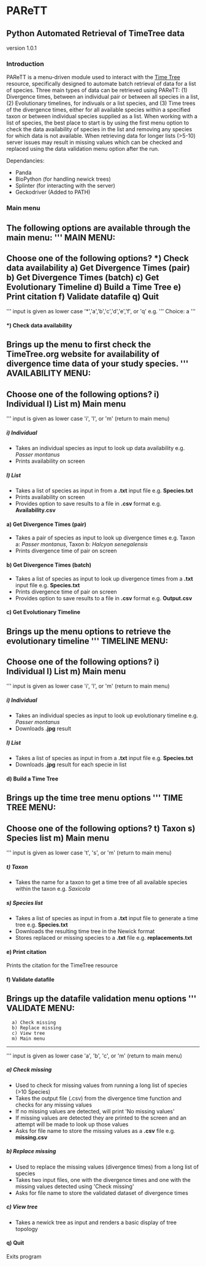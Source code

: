 # PAReTT
## Python Automated Retrieval of TimeTree data
version 1.0.1
### Introduction
PAReTT is a menu-driven module used to interact with the [Time Tree](http://www.timetree.org/) resource, specifically 
designed to automate batch retrieval of data for a list of species. Three main types of data can be retrieved using PAReTT:
(1) Divergence times, between an individual pair or between all species in a list, (2) Evolutionary timelines, for indivuals
or a list species, and (3) Time trees of the divergence times, either for all available species within a specified taxon or
between individual species supplied as a list.
When working with a list of species, the best place to start is by using the first menu option to check the data availability 
of species in the list and removing any species for which data is not available. When retrieving data for longer lists (>5-10)
server issues may result in missing values which can be checked and replaced using the data validation menu option after the run.

Dependancies:
- Panda
- BioPython (for handling newick trees)
- Splinter (for interacting with the server)
- Geckodriver (Added to PATH)
  
### Main menu
The following options are available through the main menu:
'''
MAIN MENU:
----------------------------------------
Choose one of the following options?
   *) Check data availability
   a) Get Divergence Times (pair)
   b) Get Divergence Times (batch)
   c) Get Evolutionary Timeline
   d) Build a Time Tree
   e) Print citation
   f) Validate datafile
   q) Quit
----------------------------------------
'''
input is given as lower case '*','a','b','c','d','e','f', or 'q'
e.g.
'''
Choice: a
'''
#### *) Check data availability
Brings up the menu to first check the TimeTree.org website for availability of divergence time data of your study species.
'''
AVAILABILITY MENU:
----------------------------------------
Choose one of the following options?
     i) Individual
     l) List
     m) Main menu
----------------------------------------
'''
input is given as lower case 'i', 'l', or 'm' (return to main menu)
##### i) Individual
- Takes an individual species as input to look up data availability e.g. *Passer montanus*
- Prints availability on screen
##### l) List
- Takes a list of species as input in from a **.txt** input file e.g. **Species.txt**
- Prints availability on screen
- Provides option to save results to a file in **.csv** format e.g. **Availability.csv**
#### a) Get Divergence Times (pair)
- Takes a pair of species as input to look up divergence times e.g. Taxon a: *Passer montanus*, Taxon b: *Halcyon senegalensis*
- Prints divergence time of pair on screen
#### b) Get Divergence Times (batch)
- Takes a list of species as input to look up divergence times from a **.txt** input file e.g. **Species.txt**
- Prints divergence time of pair on screen
- Provides option to save results to a file in **.csv** format e.g. **Output.csv**
#### c) Get Evolutionary Timeline
Brings up the menu options to retrieve the evolutionary timeline
'''
TIMELINE MENU:
----------------------------------------
Choose one of the following options?
     i) Individual
     l) List
     m) Main menu
----------------------------------------
'''
input is given as lower case 'i', 'l', or 'm' (return to main menu)
##### i) Individual
- Takes an individual species as input to look up evolutionary timeline e.g. *Passer montanus*
- Downloads **.jpg** result
##### l) List
- Takes a list of species as input in from a **.txt** input file e.g. **Species.txt**
- Downloads **.jpg** result for each specie in list
#### d) Build a Time Tree
Brings up the time tree menu options
'''
TIME TREE MENU:
----------------------------------------
Choose one of the following options?
     t) Taxon
     s) Species list
     m) Main menu
----------------------------------------
'''
input is given as lower case 't', 's', or 'm' (return to main menu)
##### t) Taxon
- Takes the name for a taxon to get a time tree of all available species within the taxon e.g. *Saxicola*
##### s) Species list
- Takes a list of species as input in from a **.txt** input file to generate a time tree e.g. **Species.txt**
- Downloads the resulting time tree in the Newick format
- Stores replaced or missing species to a **.txt** file e.g. **replacements.txt**
#### e) Print citation
Prints the citation for the TimeTree resource
#### f) Validate datafile
Brings up the datafile validation menu options
'''
VALIDATE MENU:
----------------------------------------
      a) Check missing
      b) Replace missing
      c) View tree
      m) Main menu
----------------------------------------
'''
input is given as lower case 'a', 'b', 'c', or 'm' (return to main menu)
##### a) Check missing
- Used to check for missing values from running a long list of species (>10 Species)
- Takes the output file (.csv) from the divergence time function and checks for any missing values
- If no missing values are detected, will print 'No missing values'
- If missing values are detected they are printed to the screen and an attempt will be made to look up those values
- Asks for file name to store the missing values as a **.csv** file e.g. **missing.csv**
##### b) Replace missing
- Used to replace the missing values (divergence times) from a long list of species
- Takes two input files, one with the divergence times and one with the missing values detected using 'Check missing' 
- Asks for file name to store the validated dataset of divergence times
##### c) View tree
- Takes a newick tree as input and renders a basic display of tree topology
#### q) Quit
Exits program